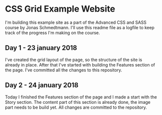# CSS Grid Example Website

I'm building this example site as a part of the Advanced CSS and SASS course by Jonas Schmedtmann. I'll use this readme file as a logfile to keep track of the progress I'm making on the course.

## Day 1 - 23 january 2018
I've created the grid layout of the page, so the structure of the site is already in place. After that I've started with building the Features section of the page. I've committed all the changes to this repository.

## Day 2 - 24 january 2018
Today I finished the Features section of the page and I made a start with the Story section. The content part of this section is already done, the image part needs to be build yet. All changes are committed to the repository.
